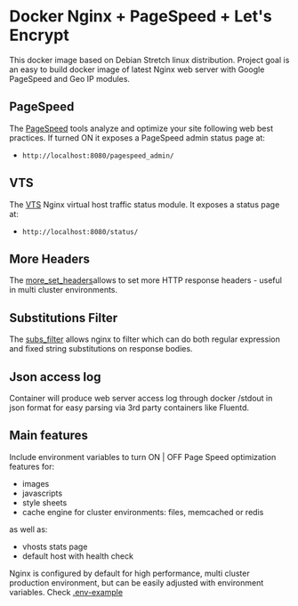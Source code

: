 # Docker Nginx + PageSpeed + Let's Encrypt

This docker image based on Debian Stretch linux distribution.
Project goal is an easy to build docker image of latest Nginx web server with Google PageSpeed and Geo IP modules.

## PageSpeed

The [PageSpeed](https://developers.google.com/speed/pagespeed/) tools analyze and optimize your site following web best practices. If turned ON it exposes a PageSpeed admin status page at:

- ```http://localhost:8080/pagespeed_admin/```

## VTS

The [VTS](https://github.com/vozlt/nginx-module-vts) Nginx virtual host traffic status module. It exposes a status page at:

- ```http://localhost:8080/status/```

## More Headers

The [more_set_headers](https://github.com/openresty/headers-more-nginx-module)allows to set more HTTP response headers - useful in multi cluster environments.

## Substitutions Filter

The [subs_filter](https://github.com/yaoweibin/ngx_http_substitutions_filter_module) allows nginx to filter which can do both regular expression and fixed string substitutions on response bodies.

## Json access log

Container will produce web server access log through docker /stdout in json format for easy parsing via 3rd party containers like Fluentd.

## Main features

Include environment variables to turn ON | OFF Page Speed optimization features for:

- images
- javascripts
- style sheets
- cache engine for cluster environments: files, memcached or redis

as well as:

- vhosts stats page
- default host with health check

Nginx is configured by default for high performance, multi cluster production environment, but can be easily adjusted with environment variables. Check [.env-example](https://github.com/o-whale/docker-nginx-pagespeed/blob/master/.env-example)
